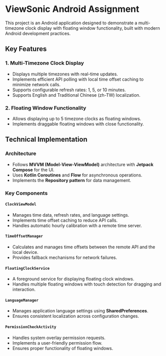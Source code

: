 # ViewSonic Android Assignment

This project is an Android application designed to demonstrate a multi-timezone clock display with floating window functionality, built with modern Android development practices.

## Key Features

### 1. Multi-Timezone Clock Display
- Displays multiple timezones with real-time updates.
- Implements efficient API polling with local time offset caching to minimize network calls.
- Supports configurable refresh rates: 1, 5, or 10 minutes.
- Supports English and Traditional Chinese (zh-TW) localization.

### 2. Floating Window Functionality
- Allows displaying up to 5 timezone clocks as floating windows.
- Implements draggable floating windows with close functionality.

## Technical Implementation

### Architecture
- Follows **MVVM (Model-View-ViewModel)** architecture with **Jetpack Compose** for the UI.
- Uses **Kotlin Coroutines** and **Flow** for asynchronous operations.
- Implements the **Repository pattern** for data management.

### Key Components

#### `ClockViewModel`
- Manages time data, refresh rates, and language settings.
- Implements time offset caching to reduce API calls.
- Handles automatic hourly calibration with a remote time server.

#### `TimeOffsetManager`
- Calculates and manages time offsets between the remote API and the local device.
- Provides fallback mechanisms for network failures.

#### `FloatingClockService`
- A foreground service for displaying floating clock windows.
- Handles multiple floating windows with touch detection for dragging and interaction.

#### `LanguageManager`
- Manages application language settings using **SharedPreferences**.
- Ensures consistent localization across configuration changes.

#### `PermissionCheckActivity`
- Handles system overlay permission requests.
- Implements a user-friendly permission flow.
- Ensures proper functionality of floating windows.
